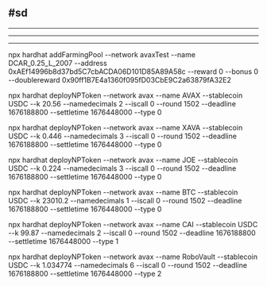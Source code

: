 ## #sd

---

---

---

npx hardhat addFarmingPool --network avaxTest --name DCAR_0.25_L_2007 --address 0xAEf14996b8d37bd5C7cbACDA06D101D85A89A58c --reward 0 --bonus 0 --doublereward 0x90ff1B7E4a1360f095fD03CbE9C2a63879fA32E2

npx hardhat deployNPToken --network avax --name AVAX --stablecoin USDC --k 20.56 --namedecimals 2 --iscall 0 --round 1502 --deadline 1676188800 --settletime 1676448000 --type 0

npx hardhat deployNPToken --network avax --name XAVA --stablecoin USDC --k 0.446 --namedecimals 3 --iscall 0 --round 1502 --deadline 1676188800 --settletime 1676448000 --type 0

npx hardhat deployNPToken --network avax --name JOE --stablecoin USDC --k 0.224 --namedecimals 3 --iscall 0 --round 1502 --deadline 1676188800 --settletime 1676448000 --type 0

npx hardhat deployNPToken --network avax --name BTC --stablecoin USDC --k 23010.2 --namedecimals 1 --iscall 0 --round 1502 --deadline 1676188800 --settletime 1676448000 --type 0

npx hardhat deployNPToken --network avax --name CAI --stablecoin USDC --k 99.87 --namedecimals 2 --iscall 0 --round 1502 --deadline 1676188800 --settletime 1676448000 --type 1

npx hardhat deployNPToken --network avax --name RoboVault --stablecoin USDC --k 1.034774 --namedecimals 6 --iscall 0 --round 1502 --deadline 1676188800 --settletime 1676448000 --type 2
